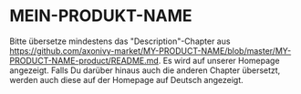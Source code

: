 <!--
Dear developer !     

When you create your very valuable documentation, please be aware that this  is not only published on github. With this file we provide a German translation of the description-tab, i.e. https://market.axonivy.com/adobe-acrobat-connector#tab-description. Please contact us if you need support with the German translation.
-->

# MEIN-PRODUKT-NAME

Bitte übersetze mindestens das "Description"-Chapter aus https://github.com/axonivy-market/MY-PRODUCT-NAME/blob/master/MY-PRODUCT-NAME-product/README.md. Es wird auf unserer Homepage angezeigt.
Falls Du darüber hinaus auch die anderen Chapter übersetzt, werden auch diese auf der Homepage auf Deutsch angezeigt.

<!--
Die Erläuterungen unter „MEIN-PRODUKT-NAME“ werden z.B. für den  Adobe Konnektor hier angezeigt: https://market.axonivy.com/adobe-acrobat-connector#tab-description wenn ein Nutzer Deutsch als Anzeigesprache ausgewählt hat.
-->
